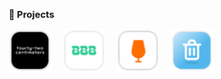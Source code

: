 ### **📱 Projects**
<div style="display: flex; align-items: center;">
    <a href="https://github.com/hwiwls/FourtyTwoCM">
        <img src="https://github.com/hwiwls/hwiwls/blob/main/AppLogo/42CMLogo.png?raw=true" alt="42CM" style="margin-right: 20px; vertical-align: middle; height: 75px;"/>
    </a>
    <a href="https://github.com/hwiwls/BaeJuLee">
        <img src="https://github.com/hwiwls/hwiwls/blob/main/AppLogo/_BJELOGO.png?raw=true" alt="배줄이" style="margin-right: 20px; vertical-align: middle; height: 75px;"/>
    </a>
    <a href="https://github.com/hwiwls/dg-FrontEnd">
        <img src="https://github.com/hwiwls/hwiwls/blob/main/AppLogo/dglogo.png?raw=true" alt="음주미식회" style="margin-right: 20px; vertical-align: middle; height: 75px;"/>
    </a>
    <a href="https://github.com/hwiwls/BinManagement-iOS">
        <img src="https://github.com/hwiwls/hwiwls/blob/main/AppLogo/HTFlogo.png?raw=true" alt="미래를 담다" style="vertical-align: middle; height: 75px;"/>
    </a>
</div>

